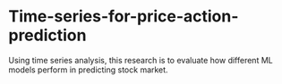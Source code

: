# Time-series-for-price-action-prediction
Using time series analysis, this research is to evaluate how different ML models perform in predicting stock market.
